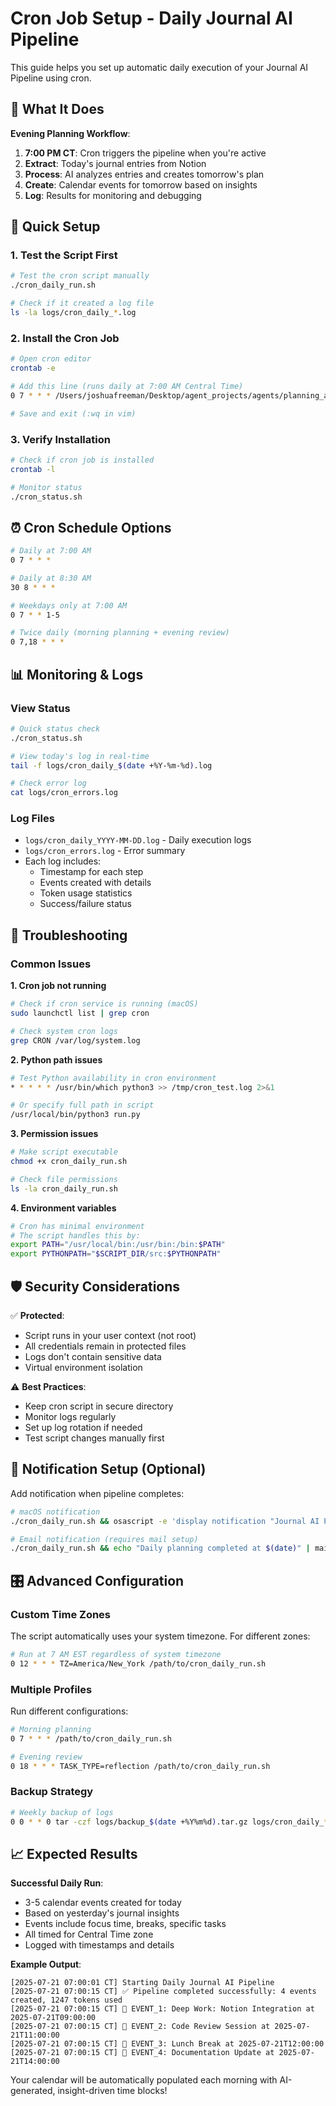 # Cron Job Setup - Daily Journal AI Pipeline

This guide helps you set up automatic daily execution of your Journal AI Pipeline using cron.

## 🎯 What It Does

**Evening Planning Workflow**:
1. **7:00 PM CT**: Cron triggers the pipeline when you're active
2. **Extract**: Today's journal entries from Notion
3. **Process**: AI analyzes entries and creates tomorrow's plan
4. **Create**: Calendar events for tomorrow based on insights
5. **Log**: Results for monitoring and debugging

## 🚀 Quick Setup

### 1. Test the Script First
```bash
# Test the cron script manually
./cron_daily_run.sh

# Check if it created a log file
ls -la logs/cron_daily_*.log
```

### 2. Install the Cron Job
```bash
# Open cron editor
crontab -e

# Add this line (runs daily at 7:00 AM Central Time)
0 7 * * * /Users/joshuafreeman/Desktop/agent_projects/agents/planning_agent/cron_daily_run.sh

# Save and exit (:wq in vim)
```

### 3. Verify Installation
```bash
# Check if cron job is installed
crontab -l

# Monitor status
./cron_status.sh
```

## ⏰ Cron Schedule Options

```bash
# Daily at 7:00 AM
0 7 * * *

# Daily at 8:30 AM
30 8 * * *

# Weekdays only at 7:00 AM
0 7 * * 1-5

# Twice daily (morning planning + evening review)
0 7,18 * * *
```

## 📊 Monitoring & Logs

### View Status
```bash
# Quick status check
./cron_status.sh

# View today's log in real-time
tail -f logs/cron_daily_$(date +%Y-%m-%d).log

# Check error log
cat logs/cron_errors.log
```

### Log Files
- `logs/cron_daily_YYYY-MM-DD.log` - Daily execution logs
- `logs/cron_errors.log` - Error summary
- Each log includes:
  - Timestamp for each step
  - Events created with details
  - Token usage statistics
  - Success/failure status

## 🔧 Troubleshooting

### Common Issues

**1. Cron job not running**
```bash
# Check if cron service is running (macOS)
sudo launchctl list | grep cron

# Check system cron logs
grep CRON /var/log/system.log
```

**2. Python path issues**
```bash
# Test Python availability in cron environment
* * * * * /usr/bin/which python3 >> /tmp/cron_test.log 2>&1

# Or specify full path in script
/usr/local/bin/python3 run.py
```

**3. Permission issues**
```bash
# Make script executable
chmod +x cron_daily_run.sh

# Check file permissions
ls -la cron_daily_run.sh
```

**4. Environment variables**
```bash
# Cron has minimal environment
# The script handles this by:
export PATH="/usr/local/bin:/usr/bin:/bin:$PATH"
export PYTHONPATH="$SCRIPT_DIR/src:$PYTHONPATH"
```

## 🛡️ Security Considerations

✅ **Protected**:
- Script runs in your user context (not root)
- All credentials remain in protected files
- Logs don't contain sensitive data
- Virtual environment isolation

⚠️ **Best Practices**:
- Keep cron script in secure directory
- Monitor logs regularly
- Set up log rotation if needed
- Test script changes manually first

## 📱 Notification Setup (Optional)

Add notification when pipeline completes:

```bash
# macOS notification
./cron_daily_run.sh && osascript -e 'display notification "Journal AI Pipeline completed successfully" with title "Daily Planning Ready"'

# Email notification (requires mail setup)
./cron_daily_run.sh && echo "Daily planning completed at $(date)" | mail -s "Journal AI Pipeline" your@email.com
```

## 🎛️ Advanced Configuration

### Custom Time Zones
The script automatically uses your system timezone. For different zones:
```bash
# Run at 7 AM EST regardless of system timezone
0 12 * * * TZ=America/New_York /path/to/cron_daily_run.sh
```

### Multiple Profiles
Run different configurations:
```bash
# Morning planning
0 7 * * * /path/to/cron_daily_run.sh

# Evening review
0 18 * * * TASK_TYPE=reflection /path/to/cron_daily_run.sh
```

### Backup Strategy
```bash
# Weekly backup of logs
0 0 * * 0 tar -czf logs/backup_$(date +%Y%m%d).tar.gz logs/cron_daily_*.log
```

## 📈 Expected Results

**Successful Daily Run**:
- 3-5 calendar events created for today
- Based on yesterday's journal insights
- Events include focus time, breaks, specific tasks
- All timed for Central Time zone
- Logged with timestamps and details

**Example Output**:
```
[2025-07-21 07:00:01 CT] Starting Daily Journal AI Pipeline
[2025-07-21 07:00:15 CT] ✅ Pipeline completed successfully: 4 events created, 1247 tokens used
[2025-07-21 07:00:15 CT] 📅 EVENT_1: Deep Work: Notion Integration at 2025-07-21T09:00:00
[2025-07-21 07:00:15 CT] 📅 EVENT_2: Code Review Session at 2025-07-21T11:00:00
[2025-07-21 07:00:15 CT] 📅 EVENT_3: Lunch Break at 2025-07-21T12:00:00
[2025-07-21 07:00:15 CT] 📅 EVENT_4: Documentation Update at 2025-07-21T14:00:00
```

Your calendar will be automatically populated each morning with AI-generated, insight-driven time blocks!